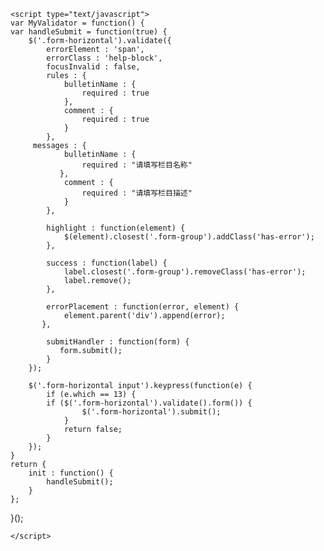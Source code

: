 <script type="text/javascript" charset="utf-8">  
	MyValidator.init();  
	</script>
	<script type="text/javascript">
	var MyValidator = function() {  
    var handleSubmit = function(true) {  
        $('.form-horizontal').validate({  
            errorElement : 'span',  
            errorClass : 'help-block',  
            focusInvalid : false,  
            rules : {  
                bulletinName : {  
                    required : true  
                },  
                comment : {  
                    required : true  
                } 
            },  
         messages : {  
                bulletinName : {  
                    required : "请填写栏目名称"  
               },  
                comment : {  
                    required : "请填写栏目描述"  
                } 
            },  
 
            highlight : function(element) {  
                $(element).closest('.form-group').addClass('has-error');  
            },  
  
            success : function(label) {  
                label.closest('.form-group').removeClass('has-error');  
                label.remove();  
            },  
  
            errorPlacement : function(error, element) {  
                element.parent('div').append(error);  
           },  
  
            submitHandler : function(form) {  
               form.submit();  
            }  
        });  
  
        $('.form-horizontal input').keypress(function(e) {  
            if (e.which == 13) {                  
            if ($('.form-horizontal').validate().form()) {  
                    $('.form-horizontal').submit();  
                }  
                return false;  
            }  
        });  
    }  
    return {  
        init : function() {  
            handleSubmit();  
        }  
    };  
  
}();  
	
	</script> 
